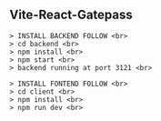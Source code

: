 
## Vite-React-Gatepass
```
> INSTALL BACKEND FOLLOW <br>
> cd backend <br>
> npm install <br>
> npm start <br>
> backend running at port 3121 <br>
```
```
> INSTALL FONTEND FOLLOW <br>
> cd client <br>
> npm install <br>
> npm run dev <br>
```